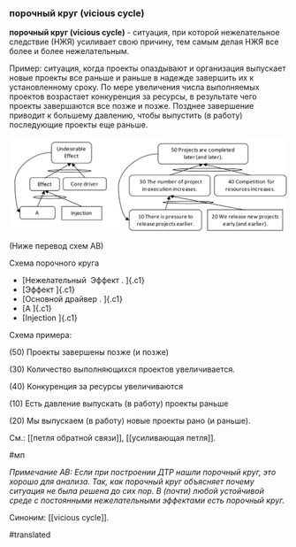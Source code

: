 ### порочный круг (vicious cycle)

**порочный круг (vicious cycle)** - ситуация, при которой нежелательное следствие (НЖЯ) усиливает свою причину, тем самым делая НЖЯ все более и более нежелательным.

Пример: ситуация, когда проекты опаздывают и организация выпускает новые проекты все раньше и раньше в надежде завершить их к установленному сроку. По мере увеличения числа выполняемых проектов возрастает конкуренция за ресурсы, в результате чего проекты завершаются все позже и позже. Позднее завершение приводит к большему давлению, чтобы выпустить (в работу) последующие проекты еще раньше.

![](images/image97.png)

(Ниже перевод схем АВ)

Схема порочного круга

-   [Нежелательный  Эффект . ]{.c1}
-   [Эффект ]{.c1}
-   [Основной драйвер . ]{.c1}
-   [A ]{.c1}
-   [Injection ]{.c1}

Схема примера:

\(50\) Проекты завершены позже (и позже)

\(30\) Количество выполняющихся проектов увеличивается.

\(40\) Конкуренция за ресурсы увеличиваются

\(10\) Есть давление выпускать (в работу) проекты раньше

\(20\) Мы выпускаем (в работу) новые проекты рано (и раньше).

См.: [[петля обратной связи]], [[усиливающая петля]].

#мп

*Примечание АВ: Если при построении ДТР нашли порочный круг, это хорошо для анализа. Так, как порочный круг объясняет почему ситуация не была решена до сих пор. В (почти) любой устойчивой среде с постоянными нежелательными эффектами есть порочный круг.*

Синоним: [[vicious cycle]].

#translated
